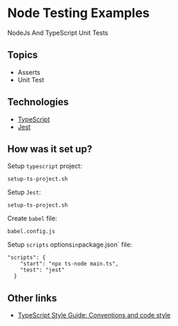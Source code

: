 # Node Testing Examples
NodeJs And TypeScript Unit Tests

## Topics
- Asserts
- Unit Test

## Technologies
- [TypeScript](https://www.typescriptlang.org/)
- [Jest](https://jestjs.io/)

## How was it set up?
Setup `typescript` project: 

```
setup-ts-project.sh
```

Setup `Jest`:

```
setup-ts-project.sh
```

Create `babel` file:

```
babel.config.js
```

Setup `scripts` options` in `package.json` file:
```
"scripts": {
    "start": "npx ts-node main.ts",
    "test": "jest"
  }
```

## Other links
- [TypeScript Style Guide: Conventions and code style](https://google.github.io/styleguide/tsguide.html)